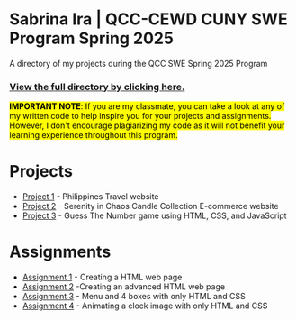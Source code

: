 # Sabrina Ira | QCC-CEWD CUNY SWE Program Spring 2025

A directory of my projects during the QCC SWE Spring 2025 Program

### [View the full directory by clicking here.](https://sabrinaira.github.io/qcc/)

<mark><b>IMPORTANT NOTE</b>: If you are my classmate, you can take a look at any of my written code to help inspire you for your projects and assignments. However, I don't encourage plagiarizing my code as it will not benefit your learning experience throughout this program. </mark>

# Projects

- [Project 1](https://sabrinaira.github.io/qcc/src/Project-1/index.html) - Philippines Travel website
- [Project 2](https://sabrinaira.github.io/qcc/src/Project-2/index.html) - Serenity in Chaos Candle Collection E-commerce website
- [Project 3](https://sabrinaira.github.io/guess-the-number/) - Guess The Number game using HTML, CSS, and JavaScript
<!-- - [Project 4]() -  -->

# Assignments

- [Assignment 1](https://sabrinaira.github.io/qcc/src/Assignment-1/index.html) - Creating a HTML web page
- [Assignment 2](https://sabrinaira.github.io/qcc/src/Assignment-2/index.html) -Creating an advanced HTML web page
- [Assignment 3](https://sabrinaira.github.io/qcc/src/Assignment-3/index.html) - Menu and 4 boxes with only HTML and CSS
- [Assignment 4](https://sabrinaira.github.io/qcc/src/Assignment-4/index.html) - Animating a clock image with only HTML and CSS
<!-- - [Assignment 5]() -  -->

